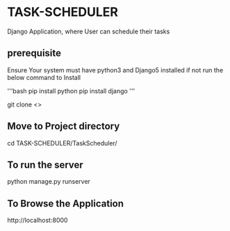 # TASK-SCHEDULER
Django Application, where User can schedule their tasks 

## prerequisite 
Ensure Your system must have python3 and Django5 installed 
if not run the below command to Install

'''bash
  pip install python 
  pip install django
'''

git clone <>

## Move to Project directory
cd TASK-SCHEDULER/TaskScheduler/

## To run the server
python manage.py runserver

## To Browse the Application
http://localhost:8000
